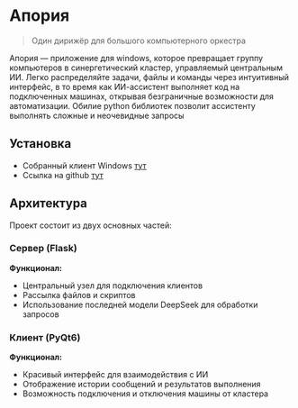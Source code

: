 # Апория

> Один дирижёр для большого компьютерного оркестра

Апория — приложение для windows, которое превращает группу компьютеров в синергетический кластер, управляемый центральным ИИ.
Легко распределяйте задачи, файлы и команды через интуитивный интерфейс, в то время как ИИ-ассистент выполняет код на подключенных машинах, открывая безграничные возможности для автоматизации.
Обилие python библиотек позволит ассистенту выполнять сложные и неочевидные запросы

## Установка

- Собранный клиент Windows [тут](/download)
- Ссылка на github [тут](https://github.com/DanielBash/aporia)

## Архитектура

Проект состоит из двух основных частей:

### **Сервер (Flask)**
**Функционал:**
  - Центральный узел для подключения клиентов
  - Рассылка файлов и скриптов
  - Использование последней модели DeepSeek для обработки запросов

### **Клиент (PyQt6)**
**Функционал:**
  - Красивый интерфейс для взаимодействия с ИИ
  - Отображение истории сообщений и результатов выполнения
  - Возможность подключения и отключения машины от кластера
